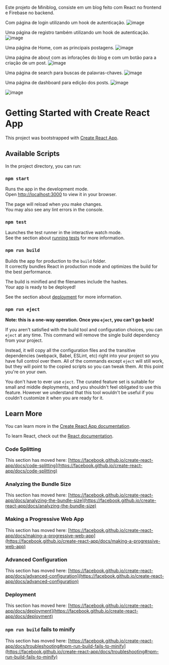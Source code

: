 
Este projeto de Miniblog, consiste em um blog feito com React no frontend e Firebase no backend.

Com página de login utilizando um hook de autenticação.
![image](https://user-images.githubusercontent.com/56659697/235301234-c7d09e26-a786-4880-87f9-b7c51ccfac34.png)

Uma página de registro também utilizando um hook de autenticação.
![image](https://user-images.githubusercontent.com/56659697/235301341-64581087-e952-4cdc-a697-8a6bd85fce8b.png)

Uma página de Home, com as principais postagens.
![image](https://user-images.githubusercontent.com/56659697/235301636-82b24a6e-ea0c-4d51-bdc6-ff41960e4e4a.png)

Uma página de about com as inforações do blog e com um botão para a criação de um post.
![image](https://user-images.githubusercontent.com/56659697/235301453-67c0a820-dd77-4853-993d-09c3461b29c0.png)

Uma página de search para buscas de palavras-chaves.
![image](https://user-images.githubusercontent.com/56659697/235301470-2d30804b-e935-49d1-92a8-abb6951f8588.png)

Uma página de dashboard para edição dos posts.
![image](https://user-images.githubusercontent.com/56659697/235301680-d1324194-4af2-4e1c-a3b5-a694b7efc403.png)

![image](https://user-images.githubusercontent.com/56659697/235311579-c3634801-5dab-486f-9349-f0c4b852ddf5.png)






# Getting Started with Create React App

This project was bootstrapped with [Create React App](https://github.com/facebook/create-react-app).

## Available Scripts

In the project directory, you can run:

### `npm start`

Runs the app in the development mode.\
Open [http://localhost:3000](http://localhost:3000) to view it in your browser.

The page will reload when you make changes.\
You may also see any lint errors in the console.

### `npm test`

Launches the test runner in the interactive watch mode.\
See the section about [running tests](https://facebook.github.io/create-react-app/docs/running-tests) for more information.

### `npm run build`

Builds the app for production to the `build` folder.\
It correctly bundles React in production mode and optimizes the build for the best performance.

The build is minified and the filenames include the hashes.\
Your app is ready to be deployed!

See the section about [deployment](https://facebook.github.io/create-react-app/docs/deployment) for more information.

### `npm run eject`

**Note: this is a one-way operation. Once you `eject`, you can't go back!**

If you aren't satisfied with the build tool and configuration choices, you can `eject` at any time. This command will remove the single build dependency from your project.

Instead, it will copy all the configuration files and the transitive dependencies (webpack, Babel, ESLint, etc) right into your project so you have full control over them. All of the commands except `eject` will still work, but they will point to the copied scripts so you can tweak them. At this point you're on your own.

You don't have to ever use `eject`. The curated feature set is suitable for small and middle deployments, and you shouldn't feel obligated to use this feature. However we understand that this tool wouldn't be useful if you couldn't customize it when you are ready for it.

## Learn More

You can learn more in the [Create React App documentation](https://facebook.github.io/create-react-app/docs/getting-started).

To learn React, check out the [React documentation](https://reactjs.org/).

### Code Splitting

This section has moved here: [https://facebook.github.io/create-react-app/docs/code-splitting](https://facebook.github.io/create-react-app/docs/code-splitting)

### Analyzing the Bundle Size

This section has moved here: [https://facebook.github.io/create-react-app/docs/analyzing-the-bundle-size](https://facebook.github.io/create-react-app/docs/analyzing-the-bundle-size)

### Making a Progressive Web App

This section has moved here: [https://facebook.github.io/create-react-app/docs/making-a-progressive-web-app](https://facebook.github.io/create-react-app/docs/making-a-progressive-web-app)

### Advanced Configuration

This section has moved here: [https://facebook.github.io/create-react-app/docs/advanced-configuration](https://facebook.github.io/create-react-app/docs/advanced-configuration)

### Deployment

This section has moved here: [https://facebook.github.io/create-react-app/docs/deployment](https://facebook.github.io/create-react-app/docs/deployment)

### `npm run build` fails to minify

This section has moved here: [https://facebook.github.io/create-react-app/docs/troubleshooting#npm-run-build-fails-to-minify](https://facebook.github.io/create-react-app/docs/troubleshooting#npm-run-build-fails-to-minify)
